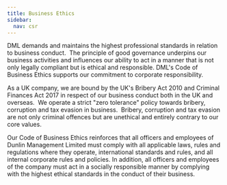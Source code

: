 ```yaml
---
title: Business Ethics
sidebar:
  nav: csr
---
```


DML demands and maintains the highest professional standards in relation
to business conduct.  The principle of good governance underpins our
business activities and influences our ability to act in a manner that
is not only legally compliant but is ethical and responsible. DML's Code
of Business Ethics supports our commitment to corporate responsibility.

As a UK company, we are bound by the UK's Bribery Act 2010 and Criminal
Finances Act 2017 in respect of our business conduct both in the UK and
overseas.  We operate a strict "zero tolerance" policy towards bribery,
corruption and tax evasion in business.  Bribery, corruption and tax
evasion are not only criminal offences but are unethical and entirely
contrary to our core values.

Our Code of Business Ethics reinforces that all officers and employees
of Dunlin Management Limited must comply with all applicable laws, rules
and regulations where they operate, international standards and rules,
and all internal corporate rules and policies. In addition, all officers
and employees of the company must act in a socially responsible manner
by complying with the highest ethical standards in the conduct of their
business.
